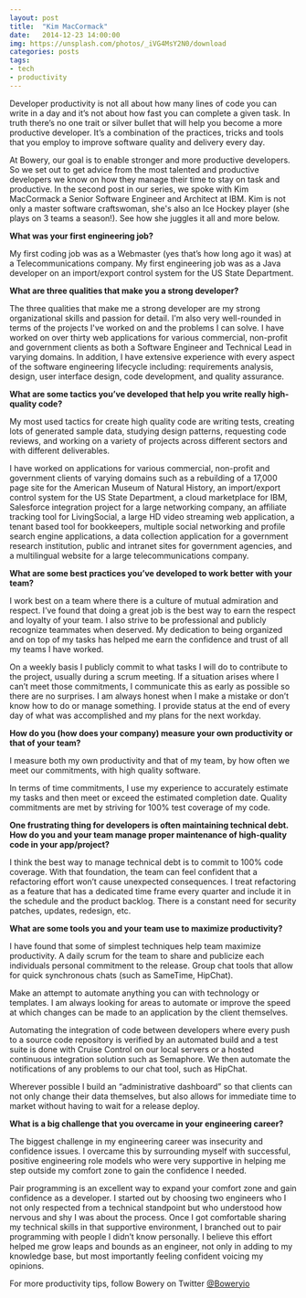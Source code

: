 ```yaml
---
layout: post
title:  "Kim MacCormack"
date:   2014-12-23 14:00:00
img: https://unsplash.com/photos/_iVG4MsY2N0/download
categories: posts
tags:
- tech
- productivity
---
```


Developer productivity is not all about how many lines of code you can write in a day and it’s not about how fast you can complete a given task. In truth there’s no one trait or silver bullet that will help you become a more productive developer. It’s a combination of the practices, tricks and tools that you employ to improve software quality and delivery every day. 

At Bowery, our goal is to enable stronger and more productive developers. So we set out to get advice from the most talented and productive developers we know on how they manage their time to stay on task and productive. In the second post in our series, we spoke with Kim MacCormack a Senior Software Engineer and Architect at IBM. Kim is not only a master software craftswoman, she's also an Ice Hockey player (she plays on 3 teams a season!). See how she juggles it all and more below. 

**What was your first engineering job?** 

My first coding job was as a Webmaster (yes that’s how long ago it was) at a Telecommunications company.
My first engineering job was as a Java developer on an import/export control system for the US State Department.

**What are three qualities that make you a strong developer?**

The three qualities that make me a strong developer are my strong organizational skills and passion for detail. I'm also very well-rounded in terms of the projects I've worked on and the problems I can solve. I have worked on over thirty web applications for various commercial, non-profit and government clients as both a Software Engineer and Technical Lead in varying domains. In addition, I have extensive experience with every aspect of the software engineering lifecycle including: requirements analysis, design, user interface design, code development, and quality assurance. 
 

**What are some tactics you’ve developed that help you write really high-quality code?**

My most used tactics for create high quality code are writing tests, creating lots of generated sample data, studying design patterns, requesting code reviews, and working on a variety of projects across different sectors and with different deliverables. 

I have worked on applications for various commercial, non-profit and government clients of varying domains such as a rebuilding of a 17,000 page site for the American Museum of Natural History, an import/export control system for the US State Department, a cloud marketplace for IBM, Salesforce integration project for a large networking company, an affiliate tracking tool for LivingSocial, a large HD video streaming web application, a tenant based tool for bookkeepers, multiple social networking and profile search engine applications, a data collection application for a government research institution,  public and intranet sites for government agencies, and a multilingual website for a large telecommunications company. 

**What are some best practices you’ve developed to work better with your team?**

I work best on a team where there is a culture of mutual admiration and respect. I’ve found that doing a great job is the best way to earn the respect and loyalty of your team. I also strive to be professional and publicly recognize teammates when deserved. My dedication to being organized and on top of my tasks has helped me earn the confidence and trust of all my teams I have worked.

On a weekly basis I publicly commit to what tasks I will do to contribute to the project, usually during a scrum meeting. If a situation arises where I can’t meet those commitments, I communicate this as early as possible so there are no surprises. I am always honest when I make a mistake or don’t know how to do or manage something. I provide status at the end of every day of what was accomplished and my plans for the next workday. 

**How do you (how does your company) measure your own productivity or that of your team?**

I measure both my own productivity and that of my team, by how often we meet our commitments, with high quality software.

In terms of time commitments, I use my experience to accurately estimate my tasks and then meet or exceed the estimated completion date. Quality commitments are met by striving for 100% test coverage of my code. 

**One frustrating thing for developers is often maintaining technical debt. How do you and your team manage proper maintenance of high-quality code in your app/project?**

I think the best way to manage technical debt is to commit to 100% code coverage. With that foundation, the team can feel confident that a refactoring effort won’t cause unexpected consequences. I treat refactoring as a feature that has a dedicated time frame every quarter and include it in the schedule and the product backlog. There is a constant need for security patches, updates, redesign, etc. 

**What are some tools you and your team use to maximize productivity?**

I have found that some of simplest techniques help team maximize productivity. A daily scrum for the team to share and publicize each individuals personal commitment to the release. Group chat tools that allow for quick synchronous chats (such as SameTime, HipChat). 

Make an attempt to automate anything you can with technology or templates. I am always looking for areas to automate or improve the speed at which changes can be made to an application by the client themselves.

Automating the integration of code between developers where every push to a source code repository is verified by an automated build and a test suite is done with Cruise Control on our local servers or a hosted continuous integration solution such as Semaphore. We then automate the notifications of any problems to our chat tool, such as HipChat.

Wherever possible I build an “administrative dashboard” so that clients can not only change their data themselves, but also allows for immediate time to market without having to wait for a release deploy.  

**What is a big challenge that you overcame in your engineering career?**

The biggest challenge in my engineering career was insecurity and confidence issues. I overcame this by surrounding myself with successful, positive engineering role models who were very supportive in helping me step outside my comfort zone to gain the confidence I needed.

Pair programming is an excellent way to expand your comfort zone and gain confidence as a developer. I started out by choosing two engineers who I not only respected from a technical standpoint but who understood how nervous and shy I was about the process. Once I got comfortable sharing my technical skills in that supportive environment, I branched out to pair programming with people I didn’t know personally. I believe this effort helped me grow leaps and bounds as an engineer, not only in adding to my knowledge base,  but most importantly feeling confident voicing my opinions.

For more productivity tips, follow Bowery on Twitter [@Boweryio](https://twitter.com/boweryio)